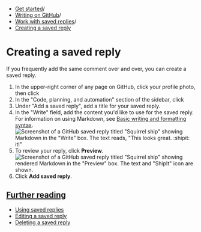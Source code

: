   * [Get started](https://docs.github.com/en/get-started "Get started")/
  * [Writing on GitHub](https://docs.github.com/en/get-started/writing-on-github "Writing on GitHub")/
  * [Work with saved replies](https://docs.github.com/en/get-started/writing-on-github/working-with-saved-replies "Work with saved replies")/
  * [Creating a saved reply](https://docs.github.com/en/get-started/writing-on-github/working-with-saved-replies/creating-a-saved-reply "Creating a saved reply")


# Creating a saved reply
If you frequently add the same comment over and over, you can create a saved reply.
  1. In the upper-right corner of any page on GitHub, click your profile photo, then click 
  2. In the "Code, planning, and automation" section of the sidebar, click 
  3. Under "Add a saved reply", add a title for your saved reply.
  4. In the "Write" field, add the content you'd like to use for the saved reply. For information on using Markdown, see [Basic writing and formatting syntax](https://docs.github.com/en/get-started/writing-on-github/getting-started-with-writing-and-formatting-on-github/basic-writing-and-formatting-syntax). 
![Screenshot of a GitHub saved reply titled "Squirrel ship" showing Markdown in the "Write" box. The text reads, "This looks great. :shipit: it!"](https://docs.github.com/assets/cb-104765/images/help/writing/saved-replies-settings-adding.png)
  5. To review your reply, click **Preview**. 
![Screenshot of a GitHub saved reply titled "Squirrel ship" showing rendered Markdown in the "Preview" box. The text and "ShipIt" icon are shown.](https://docs.github.com/assets/cb-67507/images/help/writing/saved-replies-preview.png)
  6. Click **Add saved reply**.


## [Further reading](https://docs.github.com/en/get-started/writing-on-github/working-with-saved-replies/creating-a-saved-reply#further-reading)
  * [Using saved replies](https://docs.github.com/en/get-started/writing-on-github/working-with-saved-replies/using-saved-replies)
  * [Editing a saved reply](https://docs.github.com/en/get-started/writing-on-github/working-with-saved-replies/editing-a-saved-reply)
  * [Deleting a saved reply](https://docs.github.com/en/get-started/writing-on-github/working-with-saved-replies/deleting-a-saved-reply)


